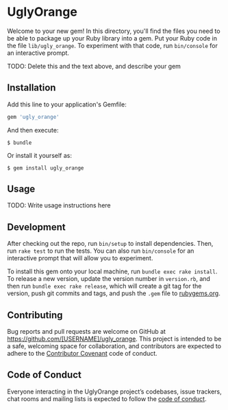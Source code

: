 # UglyOrange

Welcome to your new gem! In this directory, you'll find the files you need to be able to package up your Ruby library into a gem. Put your Ruby code in the file `lib/ugly_orange`. To experiment with that code, run `bin/console` for an interactive prompt.

TODO: Delete this and the text above, and describe your gem

## Installation

Add this line to your application's Gemfile:

```ruby
gem 'ugly_orange'
```

And then execute:

    $ bundle

Or install it yourself as:

    $ gem install ugly_orange

## Usage

TODO: Write usage instructions here

## Development

After checking out the repo, run `bin/setup` to install dependencies. Then, run `rake test` to run the tests. You can also run `bin/console` for an interactive prompt that will allow you to experiment.

To install this gem onto your local machine, run `bundle exec rake install`. To release a new version, update the version number in `version.rb`, and then run `bundle exec rake release`, which will create a git tag for the version, push git commits and tags, and push the `.gem` file to [rubygems.org](https://rubygems.org).

## Contributing

Bug reports and pull requests are welcome on GitHub at https://github.com/[USERNAME]/ugly_orange. This project is intended to be a safe, welcoming space for collaboration, and contributors are expected to adhere to the [Contributor Covenant](http://contributor-covenant.org) code of conduct.

## Code of Conduct

Everyone interacting in the UglyOrange project’s codebases, issue trackers, chat rooms and mailing lists is expected to follow the [code of conduct](https://github.com/[USERNAME]/ugly_orange/blob/master/CODE_OF_CONDUCT.md).

